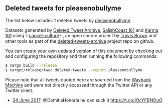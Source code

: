 ## Deleted tweets for pleasenobullyme

The list below includes 1 deleted tweets by
[pleasenobullyme](https://twitter.com/pleasenobullyme).



Datasets generated by [Deleted Tweet Archive](https://twitter.com/deletedtweet161), 
[SalishCoast 161](https://twitter.com/SalishCoastA) and [Karma 161](https://twitter.com/KarmaOneSixOne) 
using ✨[cancel-culture](https://github.com/travisbrown/cancel-culture)✨, an open source project by 
[Travis Brown](https://twitter.com/travisbrown) and other tools as part of the 
[deleted-tweets-archive](https://github.com/salcoast/deleted-tweets-archive/) project repo on github.

You can create your own updated version of this document by checking out and configuring the
repository and then running the following commands:

```bash
$ cargo build --release
$ target/release/twcc deleted-tweets --report pleasenobullyme
```

Please note that all tweets quoted here are sourced from the
[Wayback Machine](https://web.archive.org) and were not directly accessed through the Twitter API or
any Twitter client.

* [24 June 2017](https://web.archive.org/web/20170624025646/https://twitter.com/PleaseNoBullyMe/status/878446775388049408): @DomitiaHonoria he can suck it https://t.co/jOcYFBNOuO
